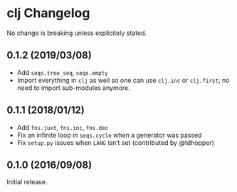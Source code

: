 # clj Changelog

No change is breaking unless explicitely stated.

## 0.1.2 (2019/03/08)

* Add `seqs.tree_seq`, `seqs.empty`
* Import everything in `clj` as well so one can use `clj.inc` or `clj.first`;
  no need to import sub-modules anymore.

## 0.1.1 (2018/01/12)

* Add `fns.juxt`, `fns.inc`, `fns.dec`
* Fix an infinite loop in `seqs.cycle` when a generator was passed
* Fix `setup.py` issues when `LANG` isn’t set (contributed by @tdhopper)

## 0.1.0 (2016/09/08)

Initial release.

